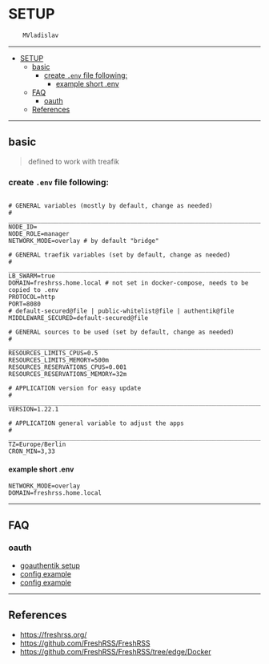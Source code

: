 # SETUP

```sh
    MVladislav
```

---

- [SETUP](#setup)
  - [basic](#basic)
    - [create `.env` file following:](#create-env-file-following)
      - [example short .env](#example-short-env)
  - [FAQ](#faq)
    - [oauth](#oauth)
  - [References](#references)

---

## basic

> defined to work with treafik

### create `.env` file following:

```env

# GENERAL variables (mostly by default, change as needed)
# ______________________________________________________________________________
NODE_ID=
NODE_ROLE=manager
NETWORK_MODE=overlay # by default "bridge"

# GENERAL traefik variables (set by default, change as needed)
# ______________________________________________________________________________
LB_SWARM=true
DOMAIN=freshrss.home.local # not set in docker-compose, needs to be copied to .env
PROTOCOL=http
PORT=8080
# default-secured@file | public-whitelist@file | authentik@file
MIDDLEWARE_SECURED=default-secured@file

# GENERAL sources to be used (set by default, change as needed)
# ______________________________________________________________________________
RESOURCES_LIMITS_CPUS=0.5
RESOURCES_LIMITS_MEMORY=500m
RESOURCES_RESERVATIONS_CPUS=0.001
RESOURCES_RESERVATIONS_MEMORY=32m

# APPLICATION version for easy update
# ______________________________________________________________________________
VERSION=1.22.1

# APPLICATION general variable to adjust the apps
# ______________________________________________________________________________
TZ=Europe/Berlin
CRON_MIN=3,33
```

#### example short .env

```env
NETWORK_MODE=overlay
DOMAIN=freshrss.home.local
```

---

## FAQ

### oauth

- [goauthentik setup](https://github.com/MVladislav/vm-docker-collection/tree/main/composer/helper/goauthentik)
- [config example](https://freshrss.github.io/FreshRSS/en/admins/16_OpenID-Connect-Authentik.html)
- [config example](https://goauthentik.io/integrations/services/freshrss/)

---

## References

- <https://freshrss.org/>
- <https://github.com/FreshRSS/FreshRSS>
- <https://github.com/FreshRSS/FreshRSS/tree/edge/Docker>
